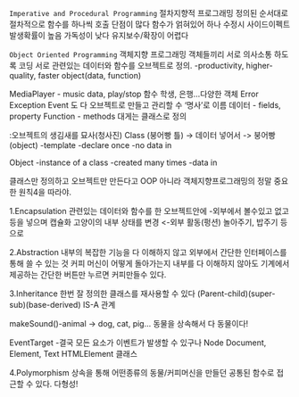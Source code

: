 `Imperative and Procedural Programming`
절차지향적 프로그래밍
정의된 순서대로 절차적으로 함수를 하나씩 호출
단점이 많다
함수가 얽혀있어 하나 수정시 사이드이펙트 발생확률이 높음
가독성이 낮다
유지보수/확장이 어렵다


`Object Oriented Programming`
객체지향 프로그래밍
객체들끼리 서로 의사소통 하도록 코딩
서로 관련있는 데이터와 함수를 오브젝트로 정의.
-productivity, higher-quality, faster
object(data, function)

MediaPlayer - music data, play/stop 함수
학생, 은행…다양한 객체
Error Exception Event 도 다 오브젝트로 만들고 관리할 수
‘명사’로 이름
데이터 - fields, property
Function - methods 
대게는 클래스로 정의

:오브젝트의 생김새를 묘사(청사진)
Class (붕어빵 틀) -> 데이터 넣어서 -> 붕어빵(object)
-template
-declare once
-no data in 

Object
-instance of a class
-created many times
-data in

클래스만 정의하고 오브젝트만 만든다고 OOP 아니라
객체지향프로그래밍의 정말 중요한 원칙4을 따라야.

1.Encapsulation
관련있는 데이터와 함수를 한 오브젝트안에 -외부에서 볼수있고 없고 등을 넣으며 캡슐화
고양이의 내부 상태를 변경 <-외부 활동(펑션) 놀아주기, 밥주기 등으로

2.Abstraction
내부의 복잡한 기능을 다 이해하지 않고 외부에서 간단한 인터페이스를 통해 쓸 수 있는 것
커피 머신이 어떻게 돌아가는지 내부를 다 이해하지 않아도
기계에서 제공하는 간단한 버튼만 누르면 커피만들수 있다.

3.Inheritance
한번 잘 정의한 클래스를 재사용할 수 있다
(Parent-child)(super-sub)(base-derived)
IS-A 관계

makeSound()-animal -> dog, cat, pig… 동물을 상속해서 다 동물이다!

EventTarget -결국 모든 요소가 이벤트가 발생할 수 있구나
Node
Document, Element, Text
HTMLElement 클래스

4.Polymorphism
상속을 통해 어떤종류의 동물/커피머신을 만들던 공통된 함수로 접근할 수 있다. 다형성!